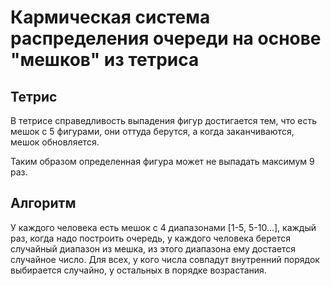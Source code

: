 # Кармическая система распределения очереди на основе "мешков" из тетриса

## Тетрис

В тетрисе справедливость выпадения фигур достигается тем, что есть мешок с 5 фигурами, они оттуда берутся, а когда заканчиваются, мешок обновляется.

Таким образом определенная фигура может не выпадать максимум 9 раз.

## Алгоритм

У каждого человека есть мешок с 4 диапазонами [1-5, 5-10...], каждый раз, когда надо построить очередь, у каждого человека берется случайный диапазон из мешка, из этого диапазона ему достается случайное число. Для всех, у кого числа совпадут внутренний порядок выбирается случайно, у остальных в порядке возрастания.
